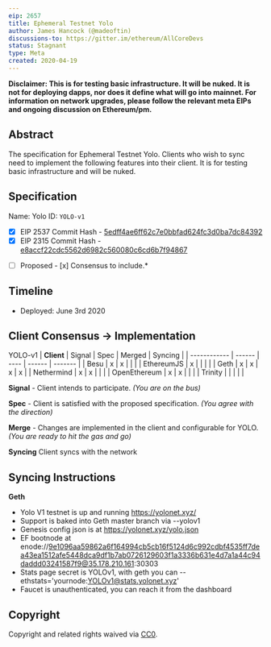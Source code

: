 ```yaml
---
eip: 2657
title: Ephemeral Testnet Yolo
author: James Hancock (@madeoftin)
discussions-to: https://gitter.im/ethereum/AllCoreDevs
status: Stagnant
type: Meta
created: 2020-04-19
---
```


**Disclaimer: This is for testing basic infrastructure. It will be nuked. It is not for deploying dapps, nor does it define what will go into mainnet. For information on network upgrades, please follow the relevant meta EIPs and ongoing discussion on Ethereum/pm.**

## Abstract

The specification for Ephemeral Testnet Yolo. Clients who wish to sync need to implement the following features into their client. It is for testing basic infrastructure and will be nuked.

## Specification

Name: Yolo ID: `YOLO-v1`

  - [x] EIP 2537 Commit Hash - [5edff4ae6ff62c7e0bbfad624fc3d0ba7dc84392](https://github.com/ethereum/EIPs/commit/5edff4ae6ff62c7e0bbfad624fc3d0ba7dc84392)
  - [x] EIP 2315 Commit Hash - [e8accf22cdc5562d6982c560080c6cd6b7f94867](https://github.com/ethereum/EIPs/commit/e8accf22cdc5562d6982c560080c6cd6b7f94867)

*[ ] Proposed - [x] Consensus to include.*
## Timeline

 - Deployed: June 3rd 2020

## Client Consensus -> Implementation

YOLO-v1
| **Client**   | Signal | Spec | Merged | Syncing |
| ------------ | ------ | ---- | ------ | ------- |
| Besu         | x      | x    |        |         |
| EthereumJS   | x      |      |        |         |
| Geth         | x      | x    | x      | x       |
| Nethermind   | x      | x    |        |         |
| OpenEthereum | x      | x    |        |         |
| Trinity      |        |      |        |         |

**Signal** - Client intends to participate. *(You are on the bus)*

**Spec** - Client is satisfied with the proposed specification. *(You agree with the direction)*

**Merge** - Changes are implemented in the client and configurable for YOLO. *(You are ready to hit the gas and go)*

**Syncing** Client syncs with the network


## Syncing Instructions

**Geth**
- Yolo V1 testnet is up and running https://yolonet.xyz/
- Support is baked into Geth master branch via --yolov1
- Genesis config json is at https://yolonet.xyz/yolo.json
- EF bootnode at enode://9e1096aa59862a6f164994cb5cb16f5124d6c992cdbf4535ff7dea43ea1512afe5448dca9df1b7ab0726129603f1a3336b631e4d7a1a44c94daddd03241587f9@35.178.210.161:30303
- Stats page secret is YOLOv1, with geth you can --ethstats='yournode:YOLOv1@stats.yolonet.xyz'
- Faucet is unauthenticated, you can reach it from the dashboard

## Copyright
Copyright and related rights waived via [CC0](../LICENSE.md).
